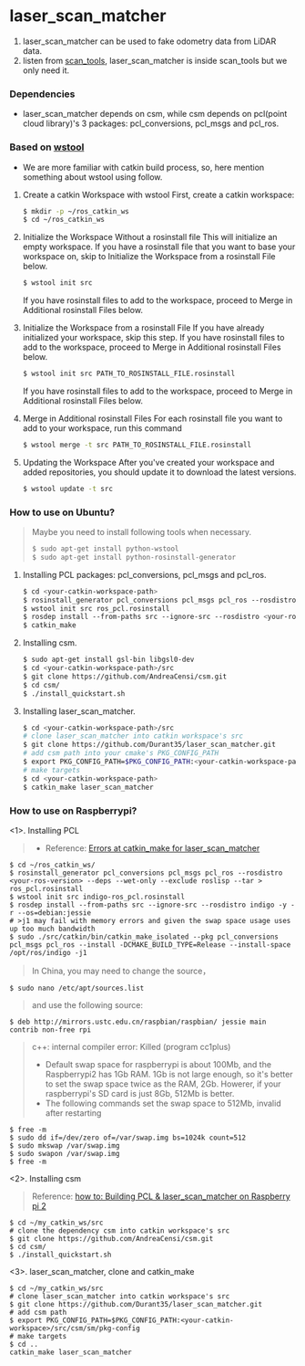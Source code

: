 # laser_scan_matcher
1. laser_scan_matcher can be used to fake odometry data from LiDAR data.
2. listen from [scan_tools](https://github.com/ccny-ros-pkg/scan_tools), laser_scan_matcher is inside scan_tools but we only need it.

### Dependencies
+ laser_scan_matcher depends on csm, while csm depends on pcl(point cloud library)'s 3 packages: pcl_conversions, pcl_msgs and pcl_ros.

### Based on [wstool](http://wiki.ros.org/wstool)
+ We are more familiar with catkin build process, so, here mention something about wstool using follow.

1. Create a catkin Workspace with wstool
   First, create a catkin workspace:
   ```sh
   $ mkdir -p ~/ros_catkin_ws
   $ cd ~/ros_catkin_ws
   ```

2. Initialize the Workspace Without a rosinstall file
   This will initialize an empty workspace. If you have a rosinstall file that you want to base your workspace on, skip to Initialize the Workspace from a rosinstall File below.
   ```sh
   $ wstool init src
   ```

    If you have rosinstall files to add to the workspace, proceed to Merge in Additional rosinstall Files below.

3. Initialize the Workspace from a rosinstall File
   If you have already initialized your workspace, skip this step. If you have rosinstall files to add to the workspace, proceed to Merge in Additional rosinstall Files below.
   ```sh
   $ wstool init src PATH_TO_ROSINSTALL_FILE.rosinstall
   ```

   If you have rosinstall files to add to the workspace, proceed to Merge in Additional rosinstall Files below.

4. Merge in Additional rosinstall Files
   For each rosinstall file you want to add to your workspace, run this command
   ```sh
   $ wstool merge -t src PATH_TO_ROSINSTALL_FILE.rosinstall
   ```

5. Updating the Workspace
   After you've created your workspace and added repositories, you should update it to download the latest versions.
   ```sh
   $ wstool update -t src
   ```

### How to use on Ubuntu?

> Maybe you need to install following tools when necessary.
>
> ```sh
> $ sudo apt-get install python-wstool
> $ sudo apt-get install python-rosinstall-generator
> ```

1. Installing PCL packages: pcl_conversions, pcl_msgs and pcl_ros.
   ```sh
   $ cd <your-catkin-workspace-path>
   $ rosinstall_generator pcl_conversions pcl_msgs pcl_ros ‐‐rosdistro <your-ros-version> ‐‐deps ‐‐wet‐only ‐‐exclude roslisp ‐‐tar > ros_pcl.rosinstall
   $ wstool init src ros_pcl.rosinstall
   $ rosdep install ‐‐from‐paths src ‐‐ignore‐src ‐‐rosdistro <your-ros-version> ‐y ‐r
   $ catkin_make
   ```

2. Installing csm.

   ```sh
   $ sudo apt-get install gsl-bin libgsl0-dev
   $ cd <your-catkin-workspace-path>/src
   $ git clone https://github.com/AndreaCensi/csm.git
   $ cd csm/
   $ ./install_quickstart.sh
   ```

3. Installing laser_scan_matcher.

   ```sh
   $ cd <your-catkin-workspace-path>/src
   # clone laser_scan_matcher into catkin workspace's src
   $ git clone https://github.com/Durant35/laser_scan_matcher.git
   # add csm path into your cmake's PKG_CONFIG_PATH
   $ export PKG_CONFIG_PATH=$PKG_CONFIG_PATH:<your-catkin-workspace-path>/src/csm/sm/pkg‐config
   # make targets
   $ cd <your-catkin-workspace-path>
   $ catkin_make laser_scan_matcher
   ```

### How to use on Raspberrypi?
<1>. Installing PCL

> - Reference: [Errors at catkin_make for laser_scan_matcher](http://answers.ros.org/question/197658/errors-at-catkin_make-for-laser_scan_matcher/)
```shell
$ cd ~/ros_catkin_ws/
$ rosinstall_generator pcl_conversions pcl_msgs pcl_ros --rosdistro <your-ros-version> --deps --wet-only --exclude roslisp --tar > ros_pcl.rosinstall
$ wstool init src indigo-ros_pcl.rosinstall
$ rosdep install --from-paths src --ignore-src --rosdistro indigo -y -r --os=debian:jessie
# >j1 may fail with memory errors and given the swap space usage uses up too much bandwidth
$ sudo ./src/catkin/bin/catkin_make_isolated --pkg pcl_conversions pcl_msgs pcl_ros --install -DCMAKE_BUILD_TYPE=Release --install-space /opt/ros/indigo -j1
```
> In China, you may need to change the source，
```shell
$ sudo nano /etc/apt/sources.list
```
> and use the following source:
```shell
$ deb http://mirrors.ustc.edu.cn/raspbian/raspbian/ jessie main contrib non-free rpi
```
> c++: internal compiler error: Killed (program cc1plus)
> - Default swap space for raspberrypi is about 100Mb, and the Raspberrypi2 has 1Gb RAM. 1Gb is not large enough, so it's better to set the swap space twice as the RAM, 2Gb. Howerer, if your raspberrypi's SD card is just 8Gb, 512Mb is better.
> - The following commands set the swap space to 512Mb, invalid after restarting
```shell
$ free -m
$ sudo dd if=/dev/zero of=/var/swap.img bs=1024k count=512
$ sudo mkswap /var/swap.img
$ sudo swapon /var/swap.img
$ free -m
```

<2>. Installing csm

> Reference: [how to: Building PCL & laser_scan_matcher on Raspberry pi 2](http://answers.ros.org/question/229788/how-to-building-pcl-laser_scan_matcher-on-raspberry-pi-2/)
```shell
$ cd ~/my_catkin_ws/src
# clone the dependency csm into catkin workspace's src
$ git clone https://github.com/AndreaCensi/csm.git
$ cd csm/
$ ./install_quickstart.sh
```

<3>. laser_scan_matcher, clone and catkin_make
```shell
$ cd ~/my_catkin_ws/src
# clone laser_scan_matcher into catkin workspace's src
$ git clone https://github.com/Durant35/laser_scan_matcher.git
# add csm path
$ export PKG_CONFIG_PATH=$PKG_CONFIG_PATH:<your-catkin-workspace>/src/csm/sm/pkg-config
# make targets
$ cd ..
catkin_make laser_scan_matcher
```
